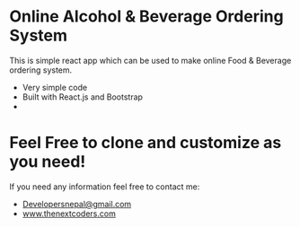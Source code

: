 # Online Alcohol & Beverage Ordering System 


This is simple react app which can be used to make online Food & Beverage ordering system.

  - Very simple code
  - Built with React.js and Bootstrap
  - 

# Feel Free to clone and customize as you need!

  


If you need any information feel free to contact me:
  - Developersnepal@gmail.com
  - www.thenextcoders.com

 
 

